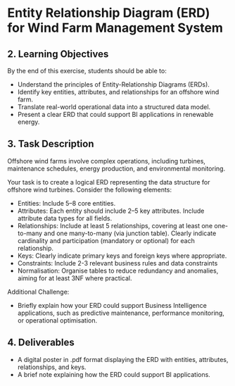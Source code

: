 
# Entity Relationship Diagram (ERD) for Wind Farm Management System

## 2. Learning Objectives
By the end of this exercise, students should be able to:
- Understand the principles of Entity-Relationship Diagrams (ERDs).
- Identify key entities, attributes, and relationships for an offshore wind farm.
- Translate real-world operational data into a structured data model.
- Present a clear ERD that could support BI applications in renewable energy.

## 3. Task Description
Offshore wind farms involve complex operations, including turbines, maintenance schedules, energy production, and environmental monitoring.

Your task is to create a logical ERD representing the data structure for offshore wind turbines. Consider the following elements:
- Entities: Include 5–8 core entities.
- Attributes: Each entity should include 2–5 key attributes. Include attribute data types for all fields.
- Relationships: Include at least 5 relationships, covering at least one one-to-many and one many-to-many (via junction table). Clearly indicate cardinality and participation (mandatory or optional) for each relationship.
- Keys: Clearly indicate primary keys and foreign keys where appropriate.
- Constraints: Include 2-3 relevant business rules and data constraints
- Normalisation: Organise tables to reduce redundancy and anomalies, aiming for at least 3NF where practical.

Additional Challenge:
- Briefly explain how your ERD could support Business Intelligence applications, such as predictive maintenance, performance monitoring, or operational optimisation.

## 4. Deliverables
- A digital poster in .pdf format displaying the ERD with entities, attributes, relationships, and keys.
- A brief note explaining how the ERD could support BI applications.

